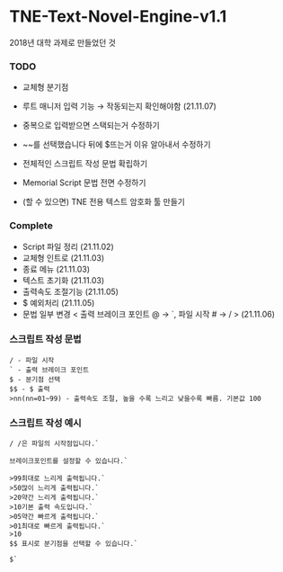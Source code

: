 # TNE-Text-Novel-Engine-v1.1

2018년 대학 과제로 만들었던 것

### TODO 
- 교체형 분기점
- 루트 매니저 입력 기능 → 작동되는지 확인해야함 (21.11.07)

- 중복으로 입력받으면 스택되는거 수정하기 
- ~~를 선택했습니다 뒤에 $뜨는거 이유 알아내서 수정하기 
- 전체적인 스크립트 작성 문법 확립하기
- Memorial Script 문법 전면 수정하기

- (할 수 있으면) TNE 전용 텍스트 암호화 툴 만들기

### Complete
- Script 파일 정리 (21.11.02)
- 교체형 인트로 (21.11.03) 
- 종료 메뉴 (21.11.03)
- 텍스트 초기화 (21.11.03)
- 출력속도 조절기능 (21.11.05)
- $ 예외처리 (21.11.05)
- 문법 일부 변경 < 출력 브레이크 포인트 @ → `, 파일 시작 # → / > (21.11.06)

### 스크립트 작성 문법
```
/ - 파일 시작
` - 출력 브레이크 포인트
$ - 분기점 선택
$$ - $ 출력
>nn(nn=01~99) - 출력속도 조절, 높을 수록 느리고 낮을수록 빠름. 기본값 100
```

### 스크립트 작성 예시
```
/ /은 파일의 시작점입니다.`

브레이크포인트를 설정할 수 있습니다.`

>99최대로 느리게 출력됩니다.`
>50많이 느리게 출력됩니다.`
>20약간 느리게 출력됩니다.`
>10기본 출력 속도입니다.`
>05약간 빠르게 출력됩니다.`
>01최대로 빠르게 출력됩니다.`
>10
$$ 표시로 분기점을 선택할 수 있습니다.`

$`
```

